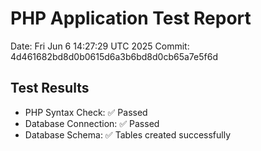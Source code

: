 # PHP Application Test Report
Date: Fri Jun  6 14:27:29 UTC 2025
Commit: 4d461682bd8d0b0615d6a3b6bd8d0cb65a7e5f6d

## Test Results
- PHP Syntax Check: ✅ Passed
- Database Connection: ✅ Passed
- Database Schema: ✅ Tables created successfully
